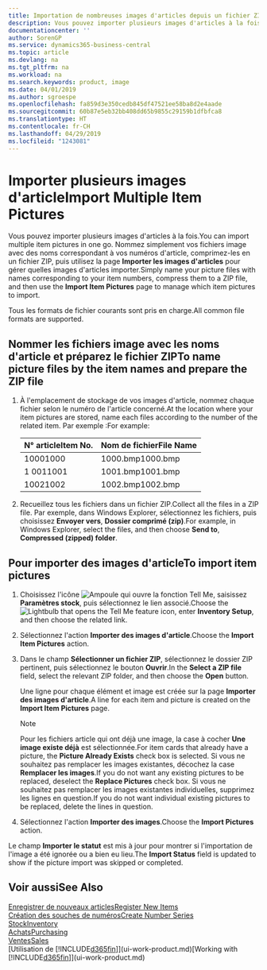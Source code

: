```yaml
---
title: Importation de nombreuses images d'articles depuis un fichier ZIP| Microsoft Docs
description: Vous pouvez importer plusieurs images d'articles à la fois. Nommez simplement vos fichiers image avec des noms correspondant à vos numéros d'article, comprimez-les en un fichier zip, puis utilisez la page Importer les images d'articles pour gérer quelles images d'articles importer.
documentationcenter: ''
author: SorenGP
ms.service: dynamics365-business-central
ms.topic: article
ms.devlang: na
ms.tgt_pltfrm: na
ms.workload: na
ms.search.keywords: product, image
ms.date: 04/01/2019
ms.author: sgroespe
ms.openlocfilehash: fa859d3e350cedb845df47521ee58ba8d2e4aade
ms.sourcegitcommit: 60b87e5eb32bb408dd65b9855c29159b1dfbfca8
ms.translationtype: HT
ms.contentlocale: fr-CH
ms.lasthandoff: 04/29/2019
ms.locfileid: "1243081"
---
```

# <a name="import-multiple-item-pictures"></a><span data-ttu-id="51b94-104">Importer plusieurs images d'article</span><span class="sxs-lookup"><span data-stu-id="51b94-104">Import Multiple Item Pictures</span></span>
<span data-ttu-id="51b94-105">Vous pouvez importer plusieurs images d'articles à la fois.</span><span class="sxs-lookup"><span data-stu-id="51b94-105">You can import multiple item pictures in one go.</span></span> <span data-ttu-id="51b94-106">Nommez simplement vos fichiers image avec des noms correspondant à vos numéros d'article, comprimez-les en un fichier ZIP, puis utilisez la page **Importer les images d'articles** pour gérer quelles images d'articles importer.</span><span class="sxs-lookup"><span data-stu-id="51b94-106">Simply name your picture files with names corresponding to your item numbers, compress them to a ZIP file, and then use the **Import Item Pictures** page to manage which item pictures to import.</span></span>

<span data-ttu-id="51b94-107">Tous les formats de fichier courants sont pris en charge.</span><span class="sxs-lookup"><span data-stu-id="51b94-107">All common file formats are supported.</span></span>

## <a name="to-name-picture-files-by-the-item-names-and-prepare-the-zip-file"></a><span data-ttu-id="51b94-108">Nommer les fichiers image avec les noms d'article et préparez le fichier ZIP</span><span class="sxs-lookup"><span data-stu-id="51b94-108">To name picture files by the item names and prepare the ZIP file</span></span>
1. <span data-ttu-id="51b94-109">À l'emplacement de stockage de vos images d'article, nommez chaque fichier selon le numéro de l'article concerné.</span><span class="sxs-lookup"><span data-stu-id="51b94-109">At the location where your item pictures are stored, name each files according to the number of the related item.</span></span> <span data-ttu-id="51b94-110">Par exemple :</span><span class="sxs-lookup"><span data-stu-id="51b94-110">For example:</span></span>

    |<span data-ttu-id="51b94-111">N° article</span><span class="sxs-lookup"><span data-stu-id="51b94-111">Item No.</span></span>|<span data-ttu-id="51b94-112">Nom de fichier</span><span class="sxs-lookup"><span data-stu-id="51b94-112">File Name</span></span>|
    |-|-|
    |<span data-ttu-id="51b94-113">1000</span><span class="sxs-lookup"><span data-stu-id="51b94-113">1000</span></span>|<span data-ttu-id="51b94-114">1000.bmp</span><span class="sxs-lookup"><span data-stu-id="51b94-114">1000.bmp</span></span>|
    |<span data-ttu-id="51b94-115">1 001</span><span class="sxs-lookup"><span data-stu-id="51b94-115">1001</span></span>|<span data-ttu-id="51b94-116">1001.bmp</span><span class="sxs-lookup"><span data-stu-id="51b94-116">1001.bmp</span></span>|
    |<span data-ttu-id="51b94-117">1002</span><span class="sxs-lookup"><span data-stu-id="51b94-117">1002</span></span>|<span data-ttu-id="51b94-118">1002.bmp</span><span class="sxs-lookup"><span data-stu-id="51b94-118">1002.bmp</span></span>|

2. <span data-ttu-id="51b94-119">Recueillez tous les fichiers dans un fichier ZIP.</span><span class="sxs-lookup"><span data-stu-id="51b94-119">Collect all the files in a ZIP file.</span></span> <span data-ttu-id="51b94-120">Par exemple, dans Windows Explorer, sélectionnez les fichiers, puis choisissez **Envoyer vers**, **Dossier comprimé (zip)**.</span><span class="sxs-lookup"><span data-stu-id="51b94-120">For example, in Windows Explorer, select the files, and then choose **Send to**, **Compressed (zipped) folder**.</span></span>     

## <a name="to-import-item-pictures"></a><span data-ttu-id="51b94-121">Pour importer des images d'article</span><span class="sxs-lookup"><span data-stu-id="51b94-121">To import item pictures</span></span>
1. <span data-ttu-id="51b94-122">Choisissez l'icône ![Ampoule qui ouvre la fonction Tell Me](media/ui-search/search_small.png "Dites-moi ce que vous voulez faire"), saisissez **Paramètres stock**, puis sélectionnez le lien associé.</span><span class="sxs-lookup"><span data-stu-id="51b94-122">Choose the ![Lightbulb that opens the Tell Me feature](media/ui-search/search_small.png "Tell me what you want to do") icon, enter **Inventory Setup**, and then choose the related link.</span></span>
2. <span data-ttu-id="51b94-123">Sélectionnez l'action **Importer des images d'article**.</span><span class="sxs-lookup"><span data-stu-id="51b94-123">Choose the **Import Item Pictures** action.</span></span>
3. <span data-ttu-id="51b94-124">Dans le champ **Sélectionner un fichier ZIP**, sélectionnez le dossier ZIP pertinent, puis sélectionnez le bouton **Ouvrir**.</span><span class="sxs-lookup"><span data-stu-id="51b94-124">In the **Select a ZIP file** field, select the relevant ZIP folder, and then choose the **Open** button.</span></span>

    <span data-ttu-id="51b94-125">Une ligne pour chaque élément et image est créée sur la page **Importer des images d'article**.</span><span class="sxs-lookup"><span data-stu-id="51b94-125">A line for each item and picture is created on the **Import Item Pictures** page.</span></span>

    > [!NOTE]
    > <span data-ttu-id="51b94-126">Pour les fichiers article qui ont déjà une image, la case à cocher **Une image existe déjà** est sélectionnée.</span><span class="sxs-lookup"><span data-stu-id="51b94-126">For item cards that already have a picture, the **Picture Already Exists** check box is selected.</span></span> <span data-ttu-id="51b94-127">Si vous ne souhaitez pas remplacer les images existantes, décochez la case **Remplacer les images**.</span><span class="sxs-lookup"><span data-stu-id="51b94-127">If you do not want any existing pictures to be replaced, deselect the **Replace Pictures** check box.</span></span> <span data-ttu-id="51b94-128">Si vous ne souhaitez pas remplacer les images existantes individuelles, supprimez les lignes en question.</span><span class="sxs-lookup"><span data-stu-id="51b94-128">If you do not want individual existing pictures to be replaced, delete the lines in question.</span></span>

3. <span data-ttu-id="51b94-129">Sélectionnez l'action **Importer des images**.</span><span class="sxs-lookup"><span data-stu-id="51b94-129">Choose the **Import Pictures** action.</span></span>

<span data-ttu-id="51b94-130">Le champ **Importer le statut** est mis à jour pour montrer si l'importation de l'image a été ignorée ou a bien eu lieu.</span><span class="sxs-lookup"><span data-stu-id="51b94-130">The **Import Status** field is updated to show if the picture import was skipped or completed.</span></span>       

## <a name="see-also"></a><span data-ttu-id="51b94-131">Voir aussi</span><span class="sxs-lookup"><span data-stu-id="51b94-131">See Also</span></span>
[<span data-ttu-id="51b94-132">Enregistrer de nouveaux articles</span><span class="sxs-lookup"><span data-stu-id="51b94-132">Register New Items</span></span>](inventory-how-register-new-items.md)  
[<span data-ttu-id="51b94-133">Création des souches de numéros</span><span class="sxs-lookup"><span data-stu-id="51b94-133">Create Number Series</span></span>](ui-create-number-series.md)  
[<span data-ttu-id="51b94-134">Stock</span><span class="sxs-lookup"><span data-stu-id="51b94-134">Inventory</span></span>](inventory-manage-inventory.md)  
[<span data-ttu-id="51b94-135">Achats</span><span class="sxs-lookup"><span data-stu-id="51b94-135">Purchasing</span></span>](purchasing-manage-purchasing.md)  
[<span data-ttu-id="51b94-136">Ventes</span><span class="sxs-lookup"><span data-stu-id="51b94-136">Sales</span></span>](sales-manage-sales.md)  
<span data-ttu-id="51b94-137">[Utilisation de [!INCLUDE[d365fin](includes/d365fin_md.md)]](ui-work-product.md)</span><span class="sxs-lookup"><span data-stu-id="51b94-137">[Working with [!INCLUDE[d365fin](includes/d365fin_md.md)]](ui-work-product.md)</span></span>
